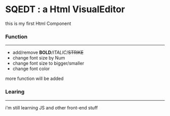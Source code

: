 # SQEDT : a Html VisualEditor

this is my first Html Component

### Function

***

* add/remove **BOLD**/*ITALIC*/~~STRIKE~~
* change font size by Num
* change font size to bigger/smaller
* change font color

more function will be added


### Learing

***

i'm still learning JS and other front-end stuff
